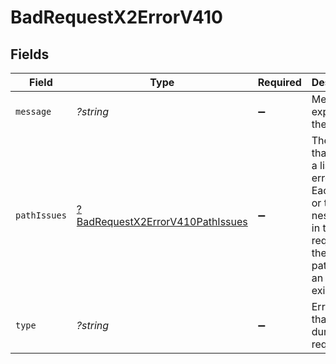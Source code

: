 # BadRequestX2ErrorV410


## Fields

| Field                                                                                                                         | Type                                                                                                                          | Required                                                                                                                      | Description                                                                                                                   | Example                                                                                                                       |
| ----------------------------------------------------------------------------------------------------------------------------- | ----------------------------------------------------------------------------------------------------------------------------- | ----------------------------------------------------------------------------------------------------------------------------- | ----------------------------------------------------------------------------------------------------------------------------- | ----------------------------------------------------------------------------------------------------------------------------- |
| `message`                                                                                                                     | *?string*                                                                                                                     | :heavy_minus_sign:                                                                                                            | Message explaining the error.                                                                                                 | Client request body failed validation.                                                                                        |
| `pathIssues`                                                                                                                  | [?BadRequestX2ErrorV410PathIssues](../../models/shared/BadRequestX2ErrorV410PathIssues.md)                                    | :heavy_minus_sign:                                                                                                            | The Field that wraps a list of errors. Each field or the nested field in the request is the field path where an error exists. |                                                                                                                               |
| `type`                                                                                                                        | *?string*                                                                                                                     | :heavy_minus_sign:                                                                                                            | Error code that occurs during the request.                                                                                    | validationError                                                                                                               |